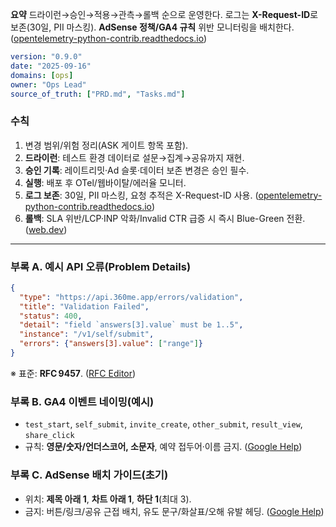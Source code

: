﻿**요약**
드라이런→승인→적용→관측→롤백 순으로 운영한다. 로그는 **X-Request-ID**로 보존(30일, PII 마스킹). **AdSense 정책/GA4 규칙** 위반 모니터링을 배치한다. ([opentelemetry-python-contrib.readthedocs.io][2])

```yaml
version: "0.9.0"
date: "2025-09-16"
domains: [ops]
owner: "Ops Lead"
source_of_truth: ["PRD.md", "Tasks.md"]
```

### 수칙

1. 변경 범위/위험 정리(ASK 게이트 항목 포함).
2. **드라이런**: 테스트 환경 데이터로 설문→집계→공유까지 재현.
3. **승인 기록**: 레이트리밋·Ad 슬롯·데이터 보존 변경은 승인 필수.
4. **실행**: 배포 후 OTel/웹바이탈/에러율 모니터.
5. **로그 보존**: 30일, PII 마스킹, 요청 추적은 X-Request-ID 사용. ([opentelemetry-python-contrib.readthedocs.io][2])
6. **롤백**: SLA 위반/LCP·INP 악화/Invalid CTR 급증 시 즉시 Blue-Green 전환. ([web.dev][10])

---

### 부록 A. 예시 API 오류(Problem Details)

```json
{
  "type": "https://api.360me.app/errors/validation",
  "title": "Validation Failed",
  "status": 400,
  "detail": "field `answers[3].value` must be 1..5",
  "instance": "/v1/self/submit",
  "errors": {"answers[3].value": ["range"]}
}
```

※ 표준: **RFC 9457**. ([RFC Editor][1])

### 부록 B. GA4 이벤트 네이밍(예시)

* `test_start`, `self_submit`, `invite_create`, `other_submit`, `result_view`, `share_click`
* 규칙: **영문/숫자/언더스코어, 소문자**, 예약 접두어·이름 금지. ([Google Help][8])

### 부록 C. AdSense 배치 가이드(초기)

* 위치: **제목 아래 1**, **차트 아래 1**, **하단 1**(최대 3).
* 금지: 버튼/링크/공유 근접 배치, 유도 문구/화살표/오해 유발 헤딩. ([Google Help][7])

[1]: https://www.rfc-editor.org/rfc/rfc9457.html?utm_source=chatgpt.com "RFC 9457: Problem Details for HTTP APIs"
[2]: https://opentelemetry-python-contrib.readthedocs.io/en/latest/instrumentation/fastapi/fastapi.html?utm_source=chatgpt.com "OpenTelemetry FastAPI Instrumentation"
[7]: https://support.google.com/adsense/answer/1346295?hl=en&utm_source=chatgpt.com "Ad placement policies - Google AdSense Help"
[8]: https://support.google.com/analytics/answer/13316687?hl=en&utm_source=chatgpt.com "[GA4] Event naming rules - Analytics Help"
[10]: https://web.dev/articles/vitals?utm_source=chatgpt.com "Web Vitals | Articles"
